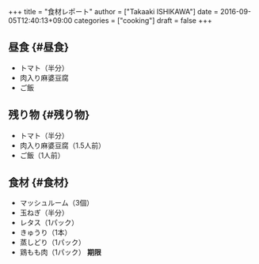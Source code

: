 +++
title = "食材レポート"
author = ["Takaaki ISHIKAWA"]
date = 2016-09-05T12:40:13+09:00
categories = ["cooking"]
draft = false
+++

## 昼食 {#昼食}

-   トマト（半分）
-   肉入り麻婆豆腐
-   ご飯


## 残り物 {#残り物}

-   トマト（半分）
-   肉入り麻婆豆腐（1.5人前）
-   ご飯（1人前）


## 食材 {#食材}

-   マッシュルーム（3個）
-   玉ねぎ（半分）
-   レタス（1パック）
-   きゅうり（1本）
-   蒸しどり（1パック）
-   鶏もも肉（1パック） **期限**
